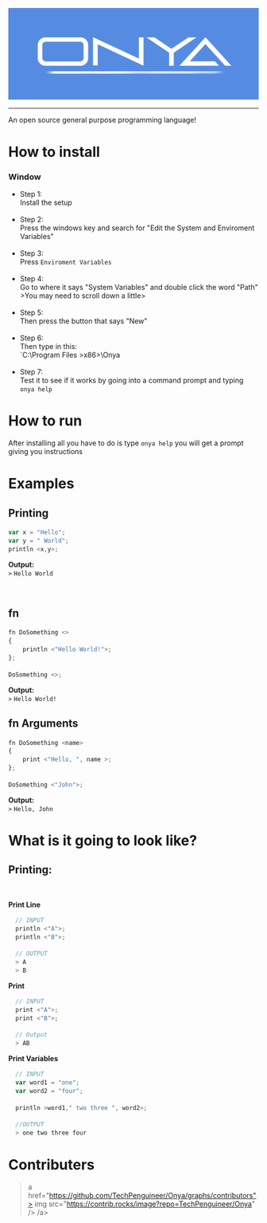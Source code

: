 ![BANNER](docs/img/banner.png)
<hr>

 An open source general purpose programming language!

# How to install
### **Window**
- Step 1: <br> Install the setup <br><br>
- Step 2: <br> Press the windows key and search for "Edit the System and Enviroment Variables"<br><br>
- Step 3: <br> Press `Enviroment Variables` <br><br>
- Step 4: <br> Go to where it says "System Variables" and double click the word "Path"  >You may need to scroll down a little> <br><br>
- Step 5: <br> Then press the button that says "New"<br><br>
- Step 6:<br>Then type in this: <br> `C:\Program Files  >x86>\Onya<br><br>
- Step 7: <br> Test it to see if it works by going into a command prompt and typing `onya help`


# How to run
After installing all you have to do is type `onya help` you will get a prompt giving you instructions

 # Examples

 ## Printing

 ```javascript
 var x = "Hello";
 var y = " World";
 println <x,y>;
 ```
 **Output:**<br>
 `>` `Hello World`

<br>

## fn
```javascript
fn DoSomething <>
{
    println <"Hello World!">;
};

DoSomething <>;
```
 **Output:** <br>
 `>` `Hello World!`

 ## fn Arguments
```javascript
fn DoSomething <name>
{
    print <"Hello, ", name >;
};

DoSomething <"John">;
```
 **Output:**<br>
 `>` `Hello, John`

 # What is it going to look like?

## Printing:
<br>

**Print Line**
```js
  // INPUT
  println <"A">;
  println <"B">;

  // OUTPUT
  > A
  > B
```
**Print**
```js
  // INPUT
  print <"A">;
  print <"B">;

  // Output
  > AB
```

**Print Variables**
```js
  // INPUT
  var word1 = "one";
  var word2 = "four";

  println >word1," two three ", word2>;

  //OUTPUT
  > one two three four
```


 # Contributers
 
 
>a href="https://github.com/TechPenguineer/Onya/graphs/contributors">
  >img src="https://contrib.rocks/image?repo=TechPenguineer/Onya" />
>/a>


